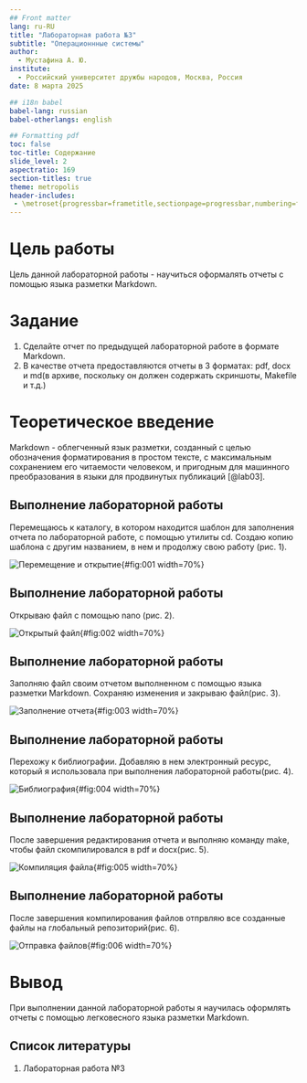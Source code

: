 ```yaml
---
## Front matter
lang: ru-RU
title: "Лабораторная работа №3"
subtitle: "Операционнные системы"
author:
  - Мустафина А. Ю.
institute:
  - Российский университет дружбы народов, Москва, Россия
date: 8 марта 2025

## i18n babel
babel-lang: russian
babel-otherlangs: english

## Formatting pdf
toc: false
toc-title: Содержание
slide_level: 2
aspectratio: 169
section-titles: true
theme: metropolis
header-includes:
 - \metroset{progressbar=frametitle,sectionpage=progressbar,numbering=fraction}
---
```


# Цель работы

Цель данной лабораторной работы - научиться оформалять отчеты с помощью языка разметки Markdown.

# Задание

1. Сделайте отчет по предыдущей лабораторной работе в формате Markdown.
2. В качестве отчета предоставляются отчеты в 3 форматах: pdf, docx и md(в архиве,  поскольку он должен содержать скриншоты, Makefile и т.д.)

# Теоретическое введение

Markdown - облегченный язык разметки, созданный с целью обозначения форматирования в простом тексте, с максимальным сохранением его читаемости человеком, и пригодным для машинного преобразования в языки для продвинутых публикаций [@lab03]. 

## Выполнение лабораторной работы

Перемещаюсь к каталогу, в котором находится шаблон для заполнения отчета по лабораторной работе, с помощью утилиты cd. Создаю копию шаблона с другим названием, в нем и продолжу свою работу (рис. 1).

![Перемещение и открытие](image/1.png){#fig:001 width=70%}

## Выполнение лабораторной работы

Открываю файл с помощью nano (рис. 2).

![Открытый файл](image/2.png){#fig:002 width=70%}

## Выполнение лабораторной работы

Заполняю файл своим отчетом выполненном с помощью языка разметки Markdown. Сохраняю изменения и закрываю файл(рис. 3).

![Заполнение отчета](image/3.png){#fig:003 width=70%}

## Выполнение лабораторной работы

Перехожу к библиографии. Добавляю в нем электронный ресурс, который я использовала при выполнения лабораторной работы(рис. 4).

![Библиография](image/4.png){#fig:004 width=70%}

## Выполнение лабораторной работы

После завершения редактирования отчета и выполняю команду make, чтобы файл скомпилировался в pdf и docx(рис. 5).

![Компиляция файла](image/5.png){#fig:005 width=70%}

## Выполнение лабораторной работы

После завершения компилирования файлов отпрвляю все созданные файлы на глобальный репозиторий(рис. 6).

![Отправка файлов](image/6.png){#fig:006 width=70%}

# Вывод

При выполнении данной лабораторной работы я научилась оформлять отчеты с помощью легковесного языка разметки Markdown.

## Список литературы

1. Лабораторная работа №3

